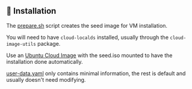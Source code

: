 ## :construction: Installation
The [prepare.sh](prepare.sh) script creates the seed image for VM installation.

You will need to have `cloud-localds` installed, usually through the
`cloud-image-utils` package.

Use an [Ubuntu Cloud Image](https://cloud-images.ubuntu.com/) with the
seed.iso mounted to have the installation done automatically.

[user-data.yaml](user-data.yaml) only contains minimal information, the rest
is default and usually doesn't need modifying.
